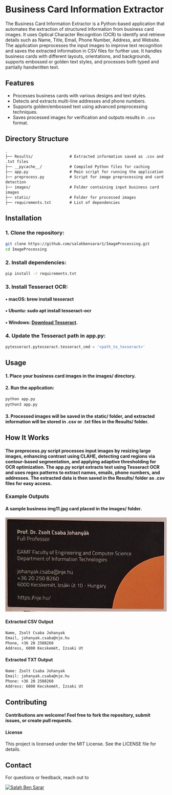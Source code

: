 # Business Card Information Extractor

The Business Card Information Extractor is a Python-based application that automates the extraction of structured information from business card images. It uses Optical Character Recognition (OCR) to identify and retrieve details such as Name, Title, Email, Phone Number, Address, and Website. The application preprocesses the input images to improve text recognition and saves the extracted information in CSV files for further use. It handles business cards with different layouts, orientations, and backgrounds, supports embossed or golden text styles, and processes both typed and partially handwritten text.

## Features
- Processes business cards with various designs and text styles.
- Detects and extracts multi-line addresses and phone numbers.
- Supports golden/embossed text using advanced preprocessing techniques.
- Saves processed images for verification and outputs results in `.csv` format.

## Directory Structure
 ```plaintext
.
├── Results/                # Extracted information saved as .csv and .txt files
├── __pycache__/            # Compiled Python files for caching
├── app.py                  # Main script for running the application
├── preprocess.py           # Script for image preprocessing and card detection
├── images/                 # Folder containing input business card images
├── static/                 # Folder for processed images
├── requirements.txt        # List of dependencies
 ```

## Installation
### 1. Clone the repository:
```bash
git clone https://github.com/salahbensarar1/ImageProcessing.git
cd ImageProcessing
```

### 2.	Install dependencies:
```bash
pip install -r requirements.txt

```

### 	3.	Install Tesseract OCR:
####      •	macOS: brew install tesseract
####      •	Ubuntu: sudo apt install tesseract-ocr
####      •	Windows:  <a href="https://github.com/tesseract-ocr/tesseract">Download Tesseract</a>.

### 4.	Update the Tesseract path in app.py:

```python
pytesseract.pytesseract.tesseract_cmd = '<path_to_tesseract>'
```

## Usage
#### 1.	Place your business card images in the images/ directory.
#### 2.	Run the application:
```bash
python app.py
python3 app.py
```
#### 3.	Processed images will be saved in the static/ folder, and extracted information will be stored in .csv or .txt files in the Results/ folder.

## How It Works

#### The preprocess.py script processes input images by resizing large images, enhancing contrast using CLAHE, detecting card regions via contour-based segmentation, and applying adaptive thresholding for OCR optimization. The app.py script extracts text using Tesseract OCR and uses regex patterns to extract names, emails, phone numbers, and addresses. The extracted data is then saved in the Results/ folder as .csv files for easy access.

### Example Outputs

#### A sample business img11.jpg card placed in the images/ folder.
![Business Card Example](https://raw.githubusercontent.com/salahbensarar1/ImageProcessing/main/static/img11.jpg)
#### Extracted CSV Output

```
Name, Zsolt Csaba Johanyak
Email, johanyak.csaba@nje.hu
Phone, +36 20 2508260
Address, 6000 Kecskemét, Izsaki Ut
```

#### Extracted TXT Output

```
Name: Zsolt Csaba Johanyak
Email: johanyak.csaba@nje.hu
Phone: +36 20 2508260
Address: 6000 Kecskemét, Izsaki Ut
```

## Contributing

#### Contributions are welcome! Feel free to fork the repository, submit issues, or create pull requests.

#### License

This project is licensed under the MIT License. See the LICENSE file for details.

## Contact

For questions or feedback, reach out to

[![Salah Ben Sarar](https://cdn.jsdelivr.net/gh/alohe/avatars/png/memo_23.png)](https://github.com/salahbensarar1)


 
